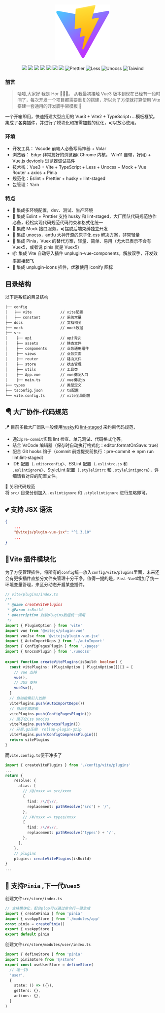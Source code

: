 <p align="center">
  <a href="#">
    <img alt="Vite Logo" width="180" src="./static-files/imgs/vite.svg">
  </a>
</p>

<p align="center">
    <img src="https://img.shields.io/badge/-Vue3-34495e?logo=vue.j" />
    <img src="https://img.shields.io/badge/-Vite2.9.12-646cff?logo=vite&logoColor=white" />
    <img src="https://img.shields.io/badge/-TypeScript-blue?logo=typescript&logoColor=white" />
    <img src="https://img.shields.io/badge/-Pinia-yellow?logo=picpay&logoColor=white" />
    <img src="https://img.shields.io/badge/-ESLint-4b32c3?logo=eslint&logoColor=white" />
    <img src="https://img.shields.io/badge/-pnpm-F69220?logo=pnpm&logoColor=white" />
    <img src="https://img.shields.io/badge/-Axios-008fc7?logo=axios.js&logoColor=white" />
    <img src="https://img.shields.io/badge/-Prettier-ef9421?logo=Prettier&logoColor=white" alt="Prettier" />
    <img src="https://img.shields.io/badge/-Less-1D365D?logo=less&logoColor=white" alt="Less" />
    <img src="https://img.shields.io/badge/-Unocss-888888" alt="Unocss" />
    <img src="https://img.shields.io/badge/-wind / Tailwind%20CSS-06B6D4?logo=Tailwind%20CSS&logoColor=white" alt="Taiwind">
</p>

### 前言

> 哈喽,大家好 我是 Hor 👨🏻‍💻。 从我最初接触 Vue3 版本到现在已经有一段时间了，每次开发一个项目都需要重复的搭建，所以为了方便就打算使用 Vite 搭建一套通用的开发脚手架模板 🤖

一个开箱即用，快速搭建大型应用的 Vue3 + Vite2 + TypeScript+...模板框架。集成了各类插件，并进行了模块化和按需加载的优化，可以放心使用。

### 环境

- 开发工具： Vscode 前端人必备写码神器 + Volar
- 浏览器： Edge 非常友好的浏览器( Chrome 内核， Win11 自带，好用) + Vue.js devtools 浏览器调试插件
- 技术栈：Vue3 + Vite + TypeScript + Less + Unocss + Mock + Vue Router + axios + Pinia
- 规范化：Eslint + Prettier + husky + lint-staged
- 包管理：Yarn

### 特点

- 🍐 集成多环境配置，dev、测试、生产环境
- 🔌 集成 Eslint + Prettier 支持 husky 和 lint-staged，大厂团队代码规范协作必备，轻松实现代码规范代码约束和格式化统一
- 🍉 集成 Mock 接口服务，可摆脱后端束缚独立开发
- 🍇 集成 unocss，antfu 大神开源的原子化 css 解决方案，非常轻量
- 🍍 集成 Pinia，Vuex 的替代方案，轻量、简单、易用（尤大已表示不会有 Vuex5，或者说 pinia 就是 Vuex5）
- 📦 集成 Vite 自动导入插件 unplugin-vue-components，解放双手，开发效率直接起飞
- 🤹 集成 unplugin-icons 插件，优雅使用 iconify 图标

## 目录结构

以下是系统的目录结构

```
├── config
│   ├── vite             // vite配置
│   ├── constant         // 系统常量
├── docs                 // 文档相关
├── mock                 // mock数据
├── src
│    ├── api             // api请求
│    ├── assets          // 静态文件
│    ├── components      // 业务通用组件
│    ├── views           // 业务页面
│    ├── router          // 路由文件
│    ├── store           // 状态管理
│    ├── utils           // 工具类
│    ├── App.vue         // vue模板入口
│    ├── main.ts         // vue模板js
├── types                // 类型定义
├── tsconfig.json        // ts配置
└── vite.config.ts       // vite全局配置
```

## 🪂 大厂协作-代码规范

🪁 目前多数大厂团队一般使用[husky](https://github.com/typicode/husky)和 [lint-staged](https://github.com/okonet/lint-staged) 来约束代码规范，

- 通过`pre-commit`实现 lint 检查、单元测试、代码格式化等。
- 结合 VsCode 编辑器（保存时自动执行格式化：editor.formatOnSave: true）
- 配合 Git hooks 钩子（commit 前或提交前执行：pre-commit => npm run lint:lint-staged）
- IDE 配置（`.editorconfig`）、ESLint 配置（`.eslintrc.js` 和 `.eslintignore`）、StyleLint 配置（`.stylelintrc` 和 `.stylelintignore`），详细请看对应的配置文件。

🔌 关闭代码规范  
将 `src/` 目录分别加入 `.eslintignore` 和 `.stylelintignore` 进行忽略即可。

## 💕 支持 JSX 语法

```json
{
    ...
    "@vitejs/plugin-vue-jsx": "^1.3.10"
    ...
}
```

## 🧩Vite 插件模块化

为了方便管理插件，将所有的`config`统一放入`config/vite/plugins`里面，未来还会有更多插件直接分文件夹管理十分干净。值得一提的是，`Fast-Vue3`增加了统一环境变量管理，来区分动态开启某些插件。

```typescript
// vite/plugins/index.ts
/**
 * @name createVitePlugins
 * @Param isBuild
 * @description 封装plugins数组统一调用
 */
import { PluginOption } from 'vite'
import vue from '@vitejs/plugin-vue'
import vueJsx from '@vitejs/plugin-vue-jsx'
import { AutoImportDeps } from './autoImport'
import { ConfigPagesPlugin } from './pages'
import { UnocssPlugin } from './unocss'

export function createVitePlugins(isBuild: boolean) {
  const vitePlugins: (PluginOption | PluginOption[])[] = [
    // vue 支持
    vue(),
    // JSX 支持
    vueJsx(),
  ]
  // 自动按需引入依赖
  vitePlugins.push(AutoImportDeps())
  // 自动生成路由
  vitePlugins.push(ConfigPagesPlugin())
  // 原子化Css UnoCss
  vitePlugins.push(UnocssPlugin())
  // 开启.gz压缩  rollup-plugin-gzip
  vitePlugins.push(ConfigCompressPlugin())
  return vitePlugins
}
```

而`vite.config.ts`便干净多了

```typescript
import { createVitePlugins } from './config/vite/plugins'
...
return {
    resolve: {
      alias: [
        // /@/xxxx => src/xxxx
        {
          find: /\/@\//,
          replacement: pathResolve('src') + '/',
        },
        // /#/xxxx => types/xxxx
        {
          find: /\/#\//,
          replacement: pathResolve('types') + '/',
        },
      ],
    },
    // plugins
    plugins: createVitePlugins(isBuild)
}
...
```

## 📱 支持`Pinia` ,下一代`Vuex5`

创建文件`src/store/index.ts`

```typescript
// 支持模块化，配合plop可以通过命令行一键生成
import { createPinia } from 'pinia'
import { useAppStore } from './modules/app'
const pinia = createPinia()
export { useAppStore }
export default pinia
```

创建文件`src/store/modules/user/index.ts`

```typescript
import { defineStore } from 'pinia'
import piniaStore from '@/store'
export const useUserStore = defineStore(
  // 唯一ID
  'user',
  {
    state: () => ({}),
    getters: {},
    actions: {},
  }
)
```
